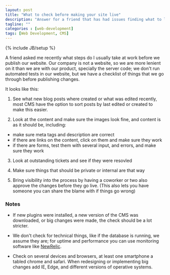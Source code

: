 ```yaml
---
layout: post
title: "What to check before making your site live"
description: "Answer for a friend that has had issues finding what to look for before publishing changes on your site."
tagline: ""
categories : [web-development]
tags: [Web Development, CMS]
---
```

{% include JB/setup %}

A friend asked me recently what steps do I usually take at work before we publish our website. Our company is not a website,
so we are more lenient on it than we are with our product, specially the server code; we don't run automated tests in our 
website, but we have a checklist of things that we go through before publishing changes.

It looks like this:

1. See what new blog posts where created or what was edited recently, most CMS have the option to sort posts by last edited
or created to make this easier.

2. Look at the content and make sure the images look fine, and content is as it should be, including:
 * make sure meta tags and description are correct 
 * if there are links on the content, click on them and make sure they work
 * if there are forms, test them with several input, and errors, and make sure they work

3. Look at outstanding tickets and see if they were resovled

4. Make sure things that should be private or internal are that way

5. Bring visibility into the process by having a coworker or two also approve the changes before they go live.
(This also lets you have someone you can share the blame with if things go wrong)


### Notes

* If new plugins were installed, a new version of the CMS was downloaded, or big changes were made, the check should 
be a lot stricter.

* We don't check for technical things, like if the database is running, we assume they are; for uptime and
performance you can use monitoring software like [NewRelic](http://newrelic.com/).

* Check on several devices and browsers, at least one smartphone a tabled chrome and safari. 
When redesigning or implementing big changes add IE, Edge, and different versions of operative systems.



